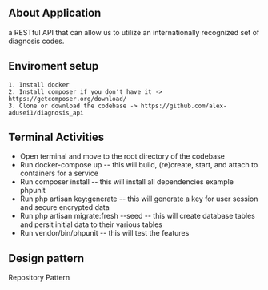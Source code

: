 ## About Application

a RESTful API that can allow us to utilize an internationally recognized set of diagnosis codes.

## Enviroment setup

    1. Install docker
    2. Install composer if you don't have it -> https://getcomposer.org/download/
    3. Clone or download the codebase -> https://github.com/alex-adusei1/diagnosis_api

## Terminal Activities

-   Open terminal and move to the root directory of the codebase
-   Run docker-compose up -- this will build, (re)create, start, and attach to containers for a service
-   Run composer install -- this will install all dependencies example phpunit
-   Run php artisan key:generate -- this will generate a key for user session and secure encrypted data
-   Run php artisan migrate:fresh --seed -- this will create database tables and persit initial data to their various tables
-   Run vendor/bin/phpunit -- this will test the features

## Design pattern

Repository Pattern
